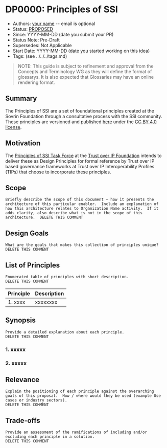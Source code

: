 # DP0000: Principles of SSI

- Authors: [your name](you@github-email) -- email is optional
- Status: [PROPOSED](./process/lifecycle_management.md)
- Since: YYYY-MM-DD (date you submit your PR)
- Status Note: Pre-Draft  
- Supersedes: Not Applicable
- Start Date: YYYY-MM-DD (date you started working on this idea)
- Tags: (see ../../../tags.md)

>NOTE: This guide is subject to refinement and approval from the Concepts and Terminology WG as they will define the format of glossarys. It is also expected that Glossaries may have an online rendering format.

## Summary

The Principles of SSI are a set of foundational principles created at the Sovrin Foundation through a consultative process with the SSI community. These principles are versioned and published [here](https://sovrin.org/principles-of-ssi/) under the [CC BY 4.0 license](https://creativecommons.org/licenses/by/4.0/).

## Motivation

The [Principles of SSI Task Force](https://wiki.trustoverip.org/display/HOME/Principles+of+SSI+Task+Force) at the [Trust over IP Foundation](https://trustoverip.org/) intends to deliver these as Design Principles for formal reference by Trust over IP based governance frameworks at Trust over IP Interoperability Profiles (TIPs) that choose to incorporate these principles.

## Scope

```
Briefly describe the scope of this document – how it presents the architecture of this particular enabler.  Include an explanation of how this architecture relates to Organization Name activity.  If it adds clarity, also describe what is not in the scope of this architecture.  DELETE THIS COMMENT
```

## Design Goals
```
What are the goals that makes this collection of principles unique?
DELETE THIS COMMENT
```

## List of Principles

```
Enumerated table of principles with short description.
DELETE THIS COMMENT
```

| Principle | Description |
| --- | --- |
| 1. xxxx | xxxxxxxx |

## Synopsis

```
Provide a detailed explanation about each principle.
DELETE THIS COMMENT
```

### 1. xxxxx

### 2. xxxxx


## Relevance

```
Explain the positioning of each principle against the overarching goals of this proposal.  How / where would they be used (example Use cases or industry sectors).
DELETE THIS COMMENT
```

## Trade-offs
```
Provide an assessment of the ramifications of including and/or excluding each principle in a solution.
DELETE THIS COMMENT
```
